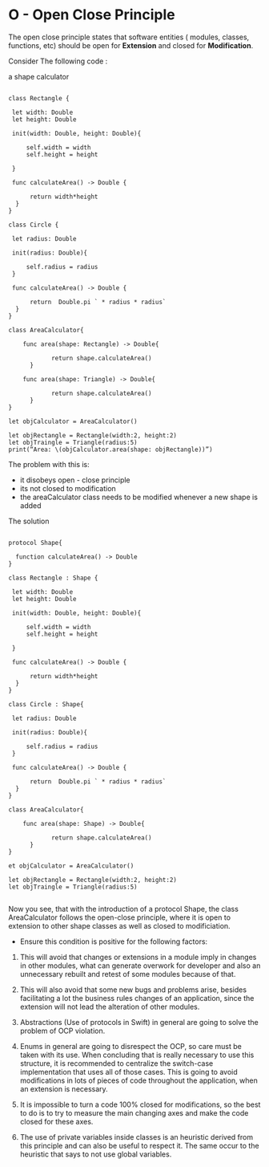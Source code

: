 # O - Open Close Principle
The open close principle states that software entities ( modules, classes, functions, etc) should be open for **Extension** and closed for **Modification**.


Consider The following code :

a shape calculator 

```
```
```
class Rectangle {

 let width: Double
 let height: Double

 init(width: Double, height: Double){

     self.width = width
     self.height = height
   
 }

 func calculateArea() -> Double {

      return width*height
  }
}

class Circle {

 let radius: Double

 init(radius: Double){

     self.radius = radius
 }

 func calculateArea() -> Double {

      return  Double.pi ` * radius * radius`
  }
}

class AreaCalculator{

    func area(shape: Rectangle) -> Double{

            return shape.calculateArea()
      }

    func area(shape: Triangle) -> Double{

            return shape.calculateArea()
      }
}

let objCalculator = AreaCalculator()

let objRectangle = Rectangle(width:2, height:2)
let objTraingle = Triangle(radius:5)
print(“Area: \(objCalculator.area(shape: objRectangle))”)

```

The problem with this is:
- it disobeys open - close principle
- its not closed to modification
- the areaCalculator class needs to be modified whenever a new shape is added


The solution

```

protocol Shape{

  function calculateArea() -> Double 
}

class Rectangle : Shape {

 let width: Double
 let height: Double

 init(width: Double, height: Double){

     self.width = width
     self.height = height
   
 }

 func calculateArea() -> Double {

      return width*height
  }
}

class Circle : Shape{

 let radius: Double

 init(radius: Double){

     self.radius = radius
 }

 func calculateArea() -> Double {

      return  Double.pi ` * radius * radius`
  }
}

class AreaCalculator{

    func area(shape: Shape) -> Double{

            return shape.calculateArea()
      }
}

et objCalculator = AreaCalculator()

let objRectangle = Rectangle(width:2, height:2)
let objTraingle = Triangle(radius:5)


```

Now you see, that with the introduction of a protocol Shape, the class AreaCalculator follows the open-close principle, where it is open to extension to other shape classes as well as closed to modificiation.

- Ensure this condition is positive for the following factors:

1) This will avoid that changes or extensions in a module imply in changes in other modules, what can generate overwork for developer and also an unnecessary rebuilt and retest of some modules because of that.

2) This will also avoid that some new bugs and problems arise, besides facilitating a lot the business rules changes of an application, since the extension will not lead the alteration of other modules.

3) Abstractions (Use of protocols in Swift) in general are going to solve the problem of OCP violation.

4) Enums in general are going to disrespect the OCP, so care must be taken with its use. When concluding that is really necessary to use this structure, it is recommended to centralize the switch-case implementation that uses all of those cases. This is going to avoid modifications in lots of pieces of code throughout the application, when an extension is necessary.

5) It is impossible to turn a code 100% closed for modifications, so the best to do is to try to measure the main changing axes and make the code closed for these axes.

6) The use of private variables inside classes is an heuristic derived from this principle and can also be useful to respect it. The same occur to the heuristic that says to not use global variables.

 